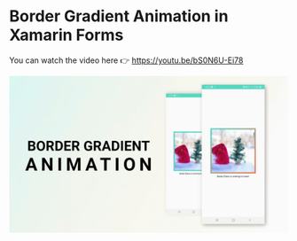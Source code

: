 # Border Gradient Animation in Xamarin Forms

You can watch the video here 👉 https://youtu.be/bS0N6U-Ei78


![alt text](https://github.com/devcrux/Border-Animation-in-Xamarin-Forms/blob/master/BorderGradientAnimationAds.gif) 
